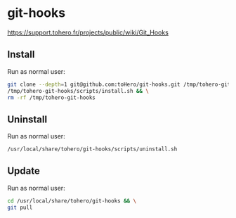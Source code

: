 # git-hooks

https://support.tohero.fr/projects/public/wiki/Git_Hooks

## Install

Run as normal user:
```bash
git clone --depth=1 git@github.com:toHero/git-hooks.git /tmp/tohero-git-hooks >/dev/null 2>&1 && \
/tmp/tohero-git-hooks/scripts/install.sh && \
rm -rf /tmp/tohero-git-hooks
```

## Uninstall

Run as normal user:
```bash
/usr/local/share/tohero/git-hooks/scripts/uninstall.sh
```

## Update

Run as normal user:
```bash
cd /usr/local/share/tohero/git-hooks && \
git pull
```